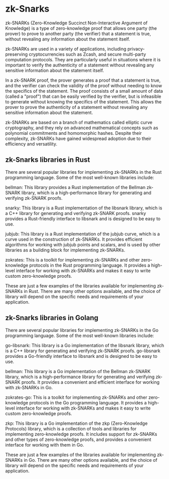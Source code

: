 # zk-Snarks

zk-SNARKs (Zero-Knowledge Succinct Non-Interactive Argument of Knowledge) is a type of zero-knowledge proof that allows one party (the prover) to prove to another party (the verifier) that a statement is true, without revealing any information about the statement itself.

zk-SNARKs are used in a variety of applications, including privacy-preserving cryptocurrencies such as Zcash, and secure multi-party computation protocols. They are particularly useful in situations where it is important to verify the authenticity of a statement without revealing any sensitive information about the statement itself.

In a zk-SNARK proof, the prover generates a proof that a statement is true, and the verifier can check the validity of the proof without needing to know the specifics of the statement. The proof consists of a small amount of data (called a "proof") that can be easily verified by the verifier, but is infeasible to generate without knowing the specifics of the statement. This allows the prover to prove the authenticity of a statement without revealing any sensitive information about the statement.

zk-SNARKs are based on a branch of mathematics called elliptic curve cryptography, and they rely on advanced mathematical concepts such as polynomial commitments and homomorphic hashes. Despite their complexity, zk-SNARKs have gained widespread adoption due to their efficiency and versatility.

## zk-Snarks libraries in Rust

There are several popular libraries for implementing zk-SNARKs in the Rust programming language. Some of the most well-known libraries include:

bellman: This library provides a Rust implementation of the Bellman zk-SNARK library, which is a high-performance library for generating and verifying zk-SNARK proofs.

snarky: This library is a Rust implementation of the libsnark library, which is a C++ library for generating and verifying zk-SNARK proofs. snarky provides a Rust-friendly interface to libsnark and is designed to be easy to use.

jubjub: This library is a Rust implementation of the jubjub curve, which is a curve used in the construction of zk-SNARKs. It provides efficient algorithms for working with jubjub points and scalars, and is used by other libraries as a building block for implementing zk-SNARKs.

zokrates: This is a toolkit for implementing zk-SNARKs and other zero-knowledge protocols in the Rust programming language. It provides a high-level interface for working with zk-SNARKs and makes it easy to write custom zero-knowledge proofs.

These are just a few examples of the libraries available for implementing zk-SNARKs in Rust. There are many other options available, and the choice of library will depend on the specific needs and requirements of your application.

## zk-Snarks libraries in Golang

There are several popular libraries for implementing zk-SNARKs in the Go programming language. Some of the most well-known libraries include:

go-libsnark: This library is a Go implementation of the libsnark library, which is a C++ library for generating and verifying zk-SNARK proofs. go-libsnark provides a Go-friendly interface to libsnark and is designed to be easy to use.

bellman: This library is a Go implementation of the Bellman zk-SNARK library, which is a high-performance library for generating and verifying zk-SNARK proofs. It provides a convenient and efficient interface for working with zk-SNARKs in Go.

zokrates-go: This is a toolkit for implementing zk-SNARKs and other zero-knowledge protocols in the Go programming language. It provides a high-level interface for working with zk-SNARKs and makes it easy to write custom zero-knowledge proofs.

zkp: This library is a Go implementation of the zkp (Zero-Knowledge Protocols) library, which is a collection of tools and libraries for implementing zero-knowledge proofs. It includes support for zk-SNARKs and other types of zero-knowledge proofs, and provides a convenient interface for working with them in Go.

These are just a few examples of the libraries available for implementing zk-SNARKs in Go. There are many other options available, and the choice of library will depend on the specific needs and requirements of your application.
